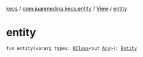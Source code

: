 [kecs](../../index.md) / [com.juanmedina.kecs.entity](../index.md) / [View](index.md) / [entity](./entity.md)

# entity

`fun entity(vararg types: `[`KClass`](https://kotlinlang.org/api/latest/jvm/stdlib/kotlin.reflect/-k-class/index.html)`<out `[`Any`](https://kotlinlang.org/api/latest/jvm/stdlib/kotlin/-any/index.html)`>): `[`Entity`](../-entity/index.md)